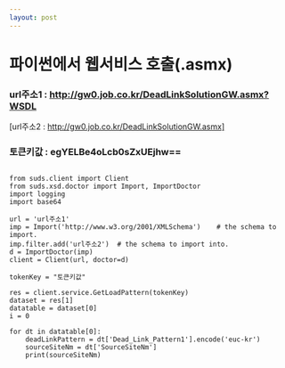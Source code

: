```yaml
---
layout: post
---
```

# 파이썬에서 웹서비스 호출(.asmx)


### url주소1 : http://gw0.job.co.kr/DeadLinkSolutionGW.asmx?WSDL ###
[url주소2 : http://gw0.job.co.kr/DeadLinkSolutionGW.asmx]
### 토큰키값 : egYELBe4oLcb0sZxUEjhw== ###


```no-highlight

from suds.client import Client
from suds.xsd.doctor import Import, ImportDoctor
import logging
import base64

url = 'url주소1'
imp = Import('http://www.w3.org/2001/XMLSchema')    # the schema to import.
imp.filter.add('url주소2')  # the schema to import into.
d = ImportDoctor(imp)
client = Client(url, doctor=d)

tokenKey = "토큰키값"

res = client.service.GetLoadPattern(tokenKey)
dataset = res[1]
datatable = dataset[0]
i = 0

for dt in datatable[0]:
	deadLinkPattern = dt['Dead_Link_Pattern1'].encode('euc-kr')
	sourceSiteNm = dt['SourceSiteNm']
	print(sourceSiteNm)


```
